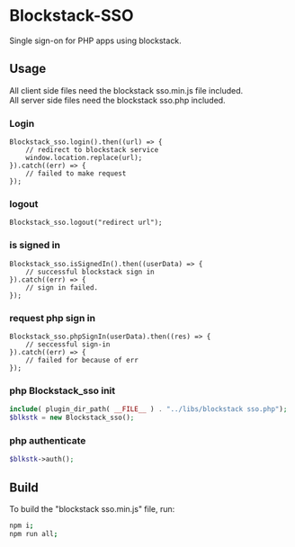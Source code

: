 # Blockstack-SSO
Single sign-on for PHP apps using blockstack.

## Usage
All client side files need the blockstack sso.min.js file included.<br />
All server side files need the blockstack sso.php included.

### Login
```JS
Blockstack_sso.login().then((url) => {
	// redirect to blockstack service
	window.location.replace(url);
}).catch((err) => {
	// failed to make request
});
```

### logout
```JS
Blockstack_sso.logout("redirect url");
```

### is signed in
```JS
Blockstack_sso.isSignedIn().then((userData) => {
	// successful blockstack sign in
}).catch((err) => {
	// sign in failed.
});
```

### request php sign in
```JS
Blockstack_sso.phpSignIn(userData).then((res) => {
	// seccessful sign-in
}).catch((err) => {
	// failed for because of err
});
```

### php Blockstack_sso init
```PHP
include( plugin_dir_path( __FILE__ ) . "../libs/blockstack sso.php");
$blkstk = new Blockstack_sso();
```

### php authenticate
```PHP
$blkstk->auth();
```

## Build
To build the "blockstack sso.min.js" file, run:
```BASH
npm i;
npm run all;
```
